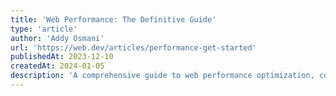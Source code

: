 ```yaml
---
title: 'Web Performance: The Definitive Guide'
type: 'article'
author: 'Addy Osmani'
url: 'https://web.dev/articles/performance-get-started'
publishedAt: 2023-12-10
createdAt: 2024-01-05
description: 'A comprehensive guide to web performance optimization, covering Core Web Vitals, optimization techniques, and measurement tools'
---
```

